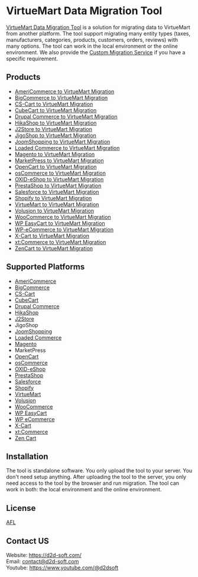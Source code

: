 # VirtueMart Data Migration Tool
[VirtueMart Data Migration Tool](https://d2d-soft.com/26-virtuemart-migration) is a solution for migrating data to VirtueMart from another platform. The tool support migrating many entity types (taxes, manufacturers, categories, products, customers, orders, reviews) with many options. The tool can work in the local environment or the online environment. We also provide the [Custom Migration Service](https://d2d-soft.com/migration-services/296-data-migration-customization.html) if you have a specific requirement. 

## Products
- [AmeriCommerce to VirtueMart Migration](https://d2d-soft.com/virtuemart-migration/781-7258-americommerce-to-virtuemart-migration-tool.html#/72-entities-1000)
- [BigCommerce to VirtueMart Migration](https://d2d-soft.com/virtuemart-migration/424-1722-bigcommerce-to-virtuemart-migration-tool.html#/72-entities-1000)
- [CS-Cart to VirtueMart Migration](https://d2d-soft.com/virtuemart-migration/336-1447-cs-cart-to-virtuemart-migration-tool.html#/72-entities-1000)
- [CubeCart to VirtueMart Migration](https://d2d-soft.com/virtuemart-migration/203-922-cubecart-to-virtuemart-migration-tool.html#/72-entities-1000)
- [Drupal Commerce to VirtueMart Migration](https://d2d-soft.com/virtuemart-migration/365-drupal-commerce-to-virtuemart-migration-service.html)
- [HikaShop to VirtueMart Migration](https://d2d-soft.com/virtuemart-migration/462-1907-hikashop-to-virtuemart-migration-tool.html#/72-entities-1000)
- [J2Store to VirtueMart Migration](https://d2d-soft.com/virtuemart-migration/505-2102-j2store-to-virtuemart-migration-tool.html#/72-entities-1000)
- [JigoShop to VirtueMart Migration](https://d2d-soft.com/virtuemart-migration/553-2322-jigoshop-to-virtuemart-migration-tool.html#/72-entities-1000)
- [JoomShopping to VirtueMart Migration](https://d2d-soft.com/virtuemart-migration/603-2562-joomshopping-to-virtuemart-migration-tool.html#/72-entities-1000)
- [Loaded Commerce to VirtueMart Migration](https://d2d-soft.com/virtuemart-migration/204-928-loaded-to-virtuemart-migration-tool.html#/72-entities-1000)
- [Magento to VirtueMart Migration](https://d2d-soft.com/virtuemart-migration/205-932-magento-to-virtuemart-migration-tool.html#/72-entities-1000)
- [MarketPress to VirtueMart Migration](https://d2d-soft.com/virtuemart-migration/578-2442-marketpress-to-virtuemart-migration-tool.html#/72-entities-1000)
- [OpenCart to VirtueMart Migration](https://d2d-soft.com/virtuemart-migration/206-937-opencart-to-virtuemart-migration-tool.html#/72-entities-1000)
- [osCommerce to VirtueMart Migration](https://d2d-soft.com/virtuemart-migration/207-942-oscommerce-to-virtuemart-migration-tool.html#/72-entities-1000)
- [OXID-eShop to VirtueMart Migration](https://d2d-soft.com/virtuemart-migration/208-947-oxid-eshop-to-virtuemart-migration-tool.html#/72-entities-1000)
- [PrestaShop to VirtueMart Migration](https://d2d-soft.com/virtuemart-migration/209-952-prestashop-to-virtuemart-migration-tool.html#/72-entities-1000)
- [Salesforce to VirtueMart Migration](https://d2d-soft.com/virtuemart-migration/729-6847-salesforce-to-virtuemart-migration-tool.html#/72-entities-1000)
- [Shopify to VirtueMart Migration](https://d2d-soft.com/virtuemart-migration/386-1537-shopify-to-virtuemart-migration-tool.html#/72-entities-1000)
- [VirtueMart to VirtueMart Migration](https://d2d-soft.com/virtuemart-migration/210-957-virtuemart-to-virtuemart-migration-tool.html#/72-entities-1000)
- [Volusion to VirtueMart Migration](https://d2d-soft.com/virtuemart-migration/652-6044-volusion-to-virtuemart-migration-tool.html#/72-entities-1000)
- [WooCommerce to VirtueMart Migration](https://d2d-soft.com/virtuemart-migration/211-962-woocommerce-to-virtuemart-migration-tool.html#/72-entities-1000)
- [WP EasyCart to VirtueMart Migration](https://d2d-soft.com/virtuemart-migration/678-6319-wpeasycart-to-virtuemart-migration-tool.html#/72-entities-1000)
- [WP-eCommerce to VirtueMart Migration](https://d2d-soft.com/virtuemart-migration/212-967-wp-ecommerce-to-virtuemart-migration-tool.html#/72-entities-1000)
- [X-Cart to VirtueMart Migration](https://d2d-soft.com/virtuemart-migration/213-972-x-cart-to-virtuemart-migration-tool.html#/72-entities-1000)
- [xt:Commerce to VirtueMart Migration](https://d2d-soft.com/virtuemart-migration/214-977-xtcommerce-to-virtuemart-migration-tool.html#/72-entities-1000)
- [ZenCart to VirtueMart Migration](https://d2d-soft.com/virtuemart-migration/215-982-zencart-to-virtuemart-migration-tool.html#/72-entities-1000)

## Supported Platforms
- [AmeriCommerce](https://www.americommerce.com/)
- [BigCommerce](https://www.bigcommerce.com/)
- [CS-Cart](https://www.cs-cart.com/)
- [CubeCart](https://www.cubecart.com/)
- [Drupal Commerce](https://drupalcommerce.org/)
- [HikaShop](https://www.hikashop.com/)
- [J2Store](https://www.j2store.org/)
- JigoShop
- [JoomShopping](https://extensions.joomla.org/extension/joomshopping/)
- [Loaded Commerce](https://loadedcommerce.com/)
- [Magento](https://magento.com/)
- MarketPress
- [OpenCart](https://www.opencart.com/)
- [osCommerce](https://www.oscommerce.com/)
- [OXID-eShop](https://www.oxid-esales.com)
- [PrestaShop](https://www.prestashop.com)
- [Salesforce](https://www.salesforce.com/)
- [Shopify](https://www.shopify.com/)
- [VirtueMart](https://virtuemart.net/)
- [Volusion](https://volusion.com/)
- [WooCommerce](https://woocommerce.com/)
- [WP EasyCart](https://www.wpeasycart.com/)
- [WP eCommerce](https://wpecommerce.org/)
- [X-Cart](https://www.x-cart.com/)
- [xt:Commerce](https://www.xt-commerce.com/)
- [Zen Cart](https://www.zen-cart.com/)

## Installation
The tool is standalone software. You only upload the tool to your server. You don't need setup anything. After uploading the tool to the server, you only need access to the tool by the browser and run migration. The tool can work in both: the local environment and the online environment.

## License

[AFL](https://d2d-soft.com/license/AFL.txt)

## Contact US
Website: https://d2d-soft.com/ \
Email: contact@d2d-soft.com \
Youtube: https://www.youtube.com/@d2dsoft 